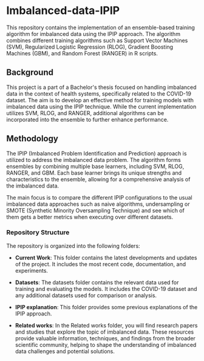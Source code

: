 # Imbalanced-data-IPIP

This repository contains the implementation of an ensemble-based training algorithm for imbalanced data using the IPIP approach. The algorithm combines different training algorithms such as Support Vector Machines (SVM), Regularized Logistic Regression (RLOG), Gradient Boosting Machines (GBM), and Random Forest (RANGER) in R scripts. 

## Background

This project is a part of a Bachelor's thesis focused on handling imbalanced data in the context of health systems, specifically related to the COVID-19 dataset. The aim is to develop an effective method for training models with imbalanced data using the IPIP technique. While the current implementation utilizes SVM, RLOG, and RANGER, additional algorithms can be incorporated into the ensemble to further enhance performance.

## Methodology

The IPIP (Imbalanced Problem Identification and Prediction) approach is utilized to address the imbalanced data problem. The algorithm forms ensembles by combining multiple base learners, including SVM, RLOG, RANGER, and GBM. Each base learner brings its unique strengths and characteristics to the ensemble, allowing for a comprehensive analysis of the imbalanced data.

The main focus is to compare the different IPIP configurations to the usual imbalanced data approaches such as naive algorithms, undersampling or SMOTE (Synthetic Minority Oversampling Technique) and see which of them gets a better metrics when executing over different datasets.

### Repository Structure

The repository is organized into the following folders:

- **Current Work**: This folder contains the latest developments and updates of the project. It includes the most recent code, documentation, and experiments.

- **Datasets**: The datasets folder contains the relevant data used for training and evaluating the models. It includes the COVID-19 dataset and any additional datasets used for comparison or analysis.

- **IPIP explanation**: This folder provides some previous explanations of the IPIP approach.

- **Related works**: In the Related works folder, you will find research papers and studies that explore the topic of imbalanced data. These resources provide valuable information, techniques, and findings from the broader scientific community, helping to shape the understanding of imbalanced data challenges and potential solutions.
